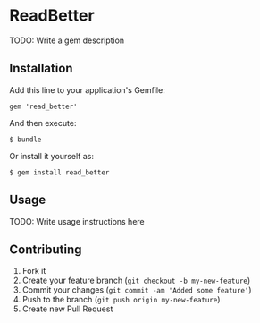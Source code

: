 # ReadBetter

TODO: Write a gem description

## Installation

Add this line to your application's Gemfile:

    gem 'read_better'

And then execute:

    $ bundle

Or install it yourself as:

    $ gem install read_better

## Usage

TODO: Write usage instructions here

## Contributing

1. Fork it
2. Create your feature branch (`git checkout -b my-new-feature`)
3. Commit your changes (`git commit -am 'Added some feature'`)
4. Push to the branch (`git push origin my-new-feature`)
5. Create new Pull Request
